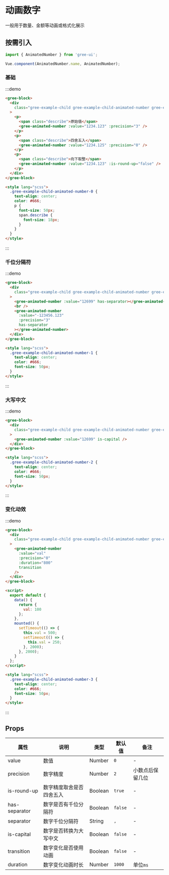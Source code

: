 # 动画数字

一般用于数量、金额等动画或格式化展示

## 按需引入

```javascript
import { AnimatedNumber } from 'gree-ui';

Vue.component(AnimatedNumber.name, AnimatedNumber);
```

### 基础

:::demo

```html
<gree-block>
  <div
    class="gree-example-child gree-example-child-animated-number gree-example-child-animated-number-0"
  >
    <p>
      <span class="describe">原始值</span>
      <gree-animated-number :value="1234.123" :precision="3" />
    </p>
    <p>
      <span class="describe">四舍五入</span>
      <gree-animated-number :value="1234.125" :precision="0" />
    </p>
    <p>
      <span class="describe">向下取整</span>
      <gree-animated-number :value="1234.123" :is-round-up="false" />
    </p>
  </div>
</gree-block>

<style lang="scss">
  .gree-example-child-animated-number-0 {
    text-align: center;
    color: #666;
    p {
      font-size: 50px;
      span.describe {
        font-size: 18px;
      }
    }
  }
</style>
```

:::

### 千位分隔符

:::demo

```html
<gree-block>
  <div
    class="gree-example-child gree-example-child-animated-number gree-example-child-animated-number-1"
  >
    <gree-animated-number :value="12699" has-separator></gree-animated-number>
    <br />
    <gree-animated-number
      :value="-123456.123"
      :precision="3"
      has-separator
    ></gree-animated-number>
  </div>
</gree-block>

<style lang="scss">
  .gree-example-child-animated-number-1 {
    text-align: center;
    color: #666;
    font-size: 50px;
  }
</style>
```

:::

### 大写中文

:::demo

```html
<gree-block>
  <div
    class="gree-example-child gree-example-child-animated-number gree-example-child-animated-number-2"
  >
    <gree-animated-number :value="12699" is-capital />
  </div>
</gree-block>

<style lang="scss">
  .gree-example-child-animated-number-2 {
    text-align: center;
    color: #666;
    font-size: 50px;
  }
</style>
```

:::

### 变化动效

:::demo

```html
<gree-block>
  <div
    class="gree-example-child gree-example-child-animated-number gree-example-child-animated-number-3"
  >
    <gree-animated-number
      :value="val"
      :precision="0"
      :duration="800"
      transition
    />
  </div>
</gree-block>

<script>
  export default {
    data() {
      return {
        val: 100
      };
    },
    mounted() {
      setTimeout(() => {
        this.val = 500;
        setTimeout(() => {
          this.val = 250;
        }, 2000);
      }, 2000);
    }
  };
</script>

<style lang="scss">
  .gree-example-child-animated-number-3 {
    text-align: center;
    color: #666;
    font-size: 50px;
  }
</style>
```

:::

## Props

| 属性          | 说明                     | 类型    | 默认值  | 备注             |
| ------------- | ------------------------ | ------- | ------- | ---------------- |
| value         | 数值                     | Number  | `0`     | \-               |
| precision     | 数字精度                 | Number  | `2`     | 小数点后保留几位 |
| is-round-up   | 数字精度取舍是否四舍五入 | Boolean | `true`  | \-               |
| has-separator | 数字是否有千位分隔符     | Boolean | `false` | \-               |
| separator     | 数字千位分隔符           | String  | `,`     | \-               |
| is-capital    | 数字是否转换为大写中文   | Boolean | `false` | \-               |
| transition    | 数字变化是否使用动画     | Boolean | `false` | \-               |
| duration      | 数字变化动画时长         | Number  | `1000`  | 单位`ms`         |

<script>
export default {
  data() {
    return {
      val: 100
    };
  },
  mounted() {
    setTimeout(() => {
      this.val = 500;
      setTimeout(() => {
        this.val = 250;
      }, 2000);
    }, 2000);
  }
};
</script>

<style lang="less">
.gree-example-child-animated-number-0 {
  text-align: center;
  color: #666;
  p {
    font-size: 50px;
    span.describe {
      font-size: 18px;
    }
  }
}
.gree-example-child-animated-number-1,
.gree-example-child-animated-number-2,
.gree-example-child-animated-number-3 {
  text-align: center;
  color: #666;
  font-size: 50px;
}
</style>
